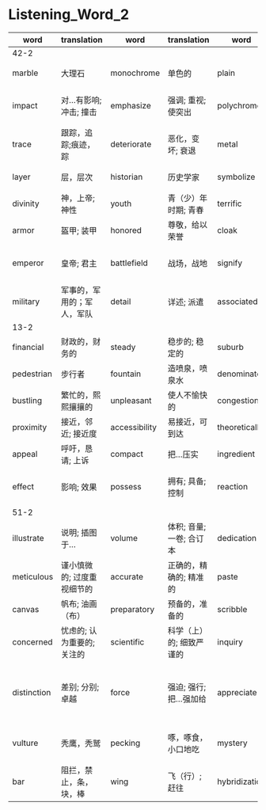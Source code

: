 # Listening_Word_2

| word        | translation                | word          | translation                        | word          | translation                  | word          | translation                                    |
| ----------- | -------------------------- | ------------- | ---------------------------------- | ------------- | ---------------------------- | ------------- | ---------------------------------------------- |
| 42-2        |
| marble      | 大理石                     | monochrome    | 单色的                             | plain         | 清楚的; 坦诚的;平原          | inspire       | 鼓舞                                           |
| impact      | 对…有影响; 冲击; 撞击      | emphasize     | 强调; 重视; 使突出                 | polychrome    | 彩饰的,多彩艺术品,用多色装饰 | archeologist  | 考古学家                                       |
| trace       | 跟踪，追踪;痕迹，踪        | deteriorate   | 恶化，变坏; 衰退                   | metal         | 金属; 金属元素               | interpret     | 诠释; 领会                                     |
| layer       | 层，层次                   | historian     | 历史学家                           | symbolize     | 象征; 用符号表现             | heroism       | 英雄行为，英勇精神                             |
| divinity    | 神，上帝; 神性             | youth         | 青（少）年时期; 青春               | terrific      | 极好的; 异乎寻常的           | meter         | 计量器; 计量仪                                 |
| armor       | 盔甲; 装甲                 | honored       | 尊敬，给以荣誉                     | cloak         | 披风，斗篷                   | garment       | 衣服; 服装                                     |
| emperor     | 皇帝; 君主                 | battlefield   | 战场，战地                         | signify       | 表示…的意思; 意味; 预示      | authority     | 当局; 当权者; 职权                             |
| military    | 军事的，军用的；军人，军队 | detail        | 详述; 派遣                         | associated    | 联想，联系                   |
| 13-2        |
| financial   | 财政的，财务的             | steady        | 稳步的; 稳定的                     | suburb        | 郊区，城郊                   | residential   | 住宅的，适于作住宅的                           |
| pedestrian  | 步行者                     | fountain      | 造喷泉，喷泉水                     | denominator   | 分母; 共同特性               |
| bustling    | 繁忙的，熙熙攘攘的         | unpleasant    | 使人不愉快的                       | congestion    | 拥挤，堵车                   | equally       | 平等地，相等地                                 |
| proximity   | 接近，邻近; 接近度         | accessibility | 易接近，可到达                     | theoretically | 理论地，理论上               | aesthetically | 审美地，美学观点上地                           |
| appeal      | 呼吁，恳请; 上诉           | compact       | 把…压实                            | ingredient    | 混合物的）组成部分           | reciple       | 食谱; 秘诀; 原因                               |
| effect      | 影响; 效果                 | possess       | 拥有; 具备; 控制                   | reaction      | 反应（能力）; 不良反应       |
| 51-2        |
| illustrate  | 说明; 插图于…              | volume        | 体积; 音量; 一卷; 合订本           | dedication    | 奉献; 落成典礼; 献词         | incredibly    | 难以置信地，很，极为                           |
| meticulous  | 谨小慎微的; 过度重视细节的 | accurate      | 正确的，精确的; 精准的             | paste         | 粘贴，张贴; 以…覆盖于        | crayon        | 彩色蜡笔或粉笔                                 |
| canvas      | 帆布; 油画（布）           | preparatory   | 预备的，准备的                     | scribble      | 潦草地书写; 乱写             | edge          | 边线; 刀锋                                     |
| concerned   | 忧虑的; 认为重要的; 关注的 | scientific    | 科学（上）的; 细致严谨的           | inquiry       | 调查，审查; 询问，质问       | spreading     | 撒布; 伸开                                     |
| distinction | 差别; 分别; 卓越           | force         | 强迫; 强行; 把…强加给              | appreciate    | 欣赏，重视; 感激，欢迎; 理解 | banding       | 条带; （如按能力、价值、交税等）分类; 染色体带 |
| vulture     | 秃鹰，秃鹫                 | pecking       | 啄，啄食，小口地吃                 | mystery       | 秘密，谜; 神秘，神秘的事物   | ring          | 包围，给…戴上金属环; 画圈                      |
| bar         | 阻拦，禁止，条，块，棒     | wing          | 飞（行）; 赶往                     | hybridization | 杂交，杂种培植               | captivity     | 被俘; 囚禁; 束缚                               |
